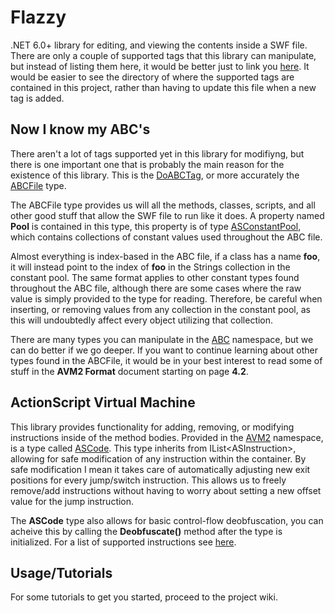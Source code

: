 # Flazzy
.NET 6.0+ library for editing, and viewing the contents inside a SWF file. There are only a couple of supported tags that this library can manipulate, but instead of listing them here, it would be better just to link you [here](/Flazzy/Tags). It would be easier to see the directory of where the supported tags are contained in this project, rather than having to update this file when a new tag is added.

## Now I know my ABC's
There aren't a lot of tags supported yet in this library for modifiyng, but there is one important one that is probably the main reason for the existence of this library. This is the [DoABCTag](/Flazzy/Tags/DoABCTag.cs), or more accurately the [ABCFile](/Flazzy/ABC/ABCFile.cs) type.  

The ABCFile type provides us will all the methods, classes, scripts, and all other good stuff that allow the SWF file to run like it does.
A property named **Pool** is contained in this type, this property is of type [ASConstantPool](/Flazzy/ABC/ASConstantPool.cs), which contains collections of constant values used throughout the ABC file.  

Almost everything is index-based in the ABC file, if a class has a name **foo**, it will instead point to the index of **foo** in the Strings collection in the constant pool. The same format applies to other constant types found throughout the ABC file, although there are some cases where the raw value is simply provided to the type for reading. Therefore, be careful when inserting, or removing values from any collection in the constant pool, as this will undoubtedly affect every object utilizing that collection.  

There are many types you can manipulate in the [ABC](/Flazzy/ABC) namespace, but we can do better if we go deeper. If you want to continue learning about other types found in the ABCFile, it would be in your best interest to read some of stuff in the **AVM2 Format** document starting on page **4.2**.

## ActionScript Virtual Machine
This library provides functionality for adding, removing, or modifying instructions inside of the method bodies. Provided in the [AVM2](/Flazzy/ABC/AVM2) namespace, is a type called [ASCode](/Flazzy/ABC/AVM2/ASCode.cs). This type inherits from IList\<ASInstruction\>, allowing for safe modification of any instruction within the container. By safe modification I mean it takes care of automatically adjusting new exit positions for every jump/switch instruction. This allows us to freely remove/add instructions without having to worry about setting a new offset value for the jump instruction.  

The **ASCode** type also allows for basic control-flow deobfuscation, you can acheive this by calling the **Deobfuscate()** method after the type is initialized. For a list of supported instructions see [here](/Flazzy/ABC/AVM2/Instructions).

## Usage/Tutorials
For some tutorials to get you started, proceed to the project wiki.
